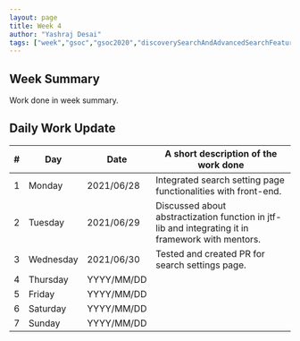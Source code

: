 ```yaml
---
layout: page
title: Week 4
author: "Yashraj Desai"
tags: ["week","gsoc","gsoc2020","discoverySearchAndAdvancedSearchFeatures","week#4","eval#1"]
---
```


## Week Summary

 
Work done in week summary.

## Daily Work Update

|\#|Day|Date|A short description of the work done|  
|---	|---	|---	|---	|  
|1   	| Monday 	|   2021/06/28	| Integrated search setting page functionalities with front-end. |  
|2   	| Tuesday  	|   2021/06/29	| Discussed about abstractization function in jtf-lib and integrating it in framework with mentors.|  
|3   	| Wednesday  	| 2021/06/30 	| Tested and created PR for search settings page. |  
|4   	| Thursday  	|   YYYY/MM/DD	|  |  
|5   	| Friday  	|   YYYY/MM/DD	|  |  
|6   	| Saturday  	|   YYYY/MM/DD	| 	|  
|7   	| Sunday  	|   YYYY/MM/DD	|  |  
